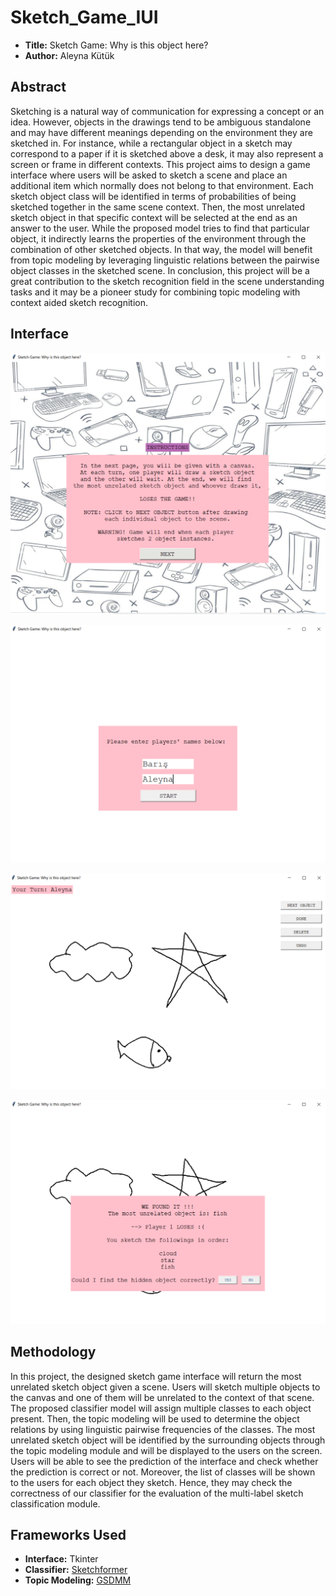 # Sketch_Game_IUI
- **Title:** Sketch Game: Why is this object here?
- **Author:** Aleyna Kütük

## Abstract

Sketching is a natural way of communication for expressing a concept or an idea. However, objects in the drawings tend to be ambiguous standalone and may have different meanings depending on the environment they are sketched in. For instance, while a rectangular object in a sketch may correspond to a paper if it is sketched above a desk, it may also represent a screen or frame in different contexts. This project aims to design a game interface where users will be asked to sketch a scene and place an additional item which normally does not belong to that environment. Each sketch object class will be identified in terms of probabilities of being sketched together in the same scene context. Then, the most unrelated sketch object in that specific context will be selected at the end as an answer to the user. While the proposed model tries to find that particular object, it indirectly learns the properties of the environment through the combination of other sketched objects. In that way, the model will benefit from topic modeling by leveraging linguistic relations between the pairwise object classes in the sketched scene. In conclusion, this project will be a great contribution to the sketch recognition field in the scene understanding tasks and it may be a pioneer study for combining topic modeling with context aided sketch recognition.

## Interface

![Welcome Screen](Images/welcome_screen.PNG)

![Players Screen](Images/players_screen.PNG)

![Drawing Screen](Images/drawing_screen.PNG)

![Results Screen](Images/result_screen.PNG)

## Methodology

In this project, the designed sketch game interface will return the most unrelated sketch object given a scene. Users will sketch multiple objects to the canvas and one of them will be unrelated to the context of that scene. The proposed classifier model will assign multiple classes to each object present. Then, the topic modeling will be used to determine the object relations by using linguistic pairwise frequencies of the classes. The most unrelated sketch object will be identified by the surrounding objects through the topic modeling module and will be displayed to the users on the screen. Users will be able to see the prediction of the interface and check whether the prediction is correct or not. Moreover, the list of classes will be shown to the users for each object they sketch. Hence, they may check the correctness of our classifier for the evaluation of the multi-label sketch classification module.

## Frameworks Used

- **Interface:** Tkinter
- **Classifier:** [Sketchformer](https://github.com/leosampaio/sketchformer)
- **Topic Modeling:** [GSDMM](https://dl.acm.org/doi/10.1145/2623330.2623715)
